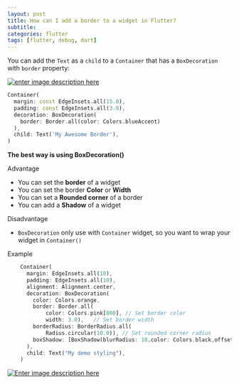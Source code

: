 ```yaml
---
layout: post
title: How can I add a border to a widget in Flutter?
subtitle: 
categories: flutter
tags: [flutter, debug, dart]
---
```


You can add the `Text` as a `child` to a `Container` that has a `BoxDecoration` with `border` property:

[![enter image description here](https://i.stack.imgur.com/CIrsP.png)](https://i.stack.imgur.com/CIrsP.png)

```dart
Container(
  margin: const EdgeInsets.all(15.0),
  padding: const EdgeInsets.all(3.0),
  decoration: BoxDecoration(
    border: Border.all(color: Colors.blueAccent)
  ),
  child: Text('My Awesome Border'),
)
```



**The best way is using BoxDecoration()**

Advantage

- You can set the **border** of a widget
- You can set the border **Color** or **Width**
- You can set a **Rounded corner** of a border
- You can add a **Shadow** of a widget

Disadvantage

- `BoxDecoration` only use with `Container` widget, so you want to wrap your widget in `Container()`

Example

```dart
    Container(
      margin: EdgeInsets.all(10),
      padding: EdgeInsets.all(10),
      alignment: Alignment.center,
      decoration: BoxDecoration(
        color: Colors.orange,
        border: Border.all(
            color: Colors.pink[800], // Set border color
            width: 3.0),   // Set border width
        borderRadius: BorderRadius.all(
            Radius.circular(10.0)), // Set rounded corner radius
        boxShadow: [BoxShadow(blurRadius: 10,color: Colors.black,offset: Offset(1,3))] // Make rounded corner of border
      ),
      child: Text("My demo styling"),
    )
```

[![Enter image description here](https://i.stack.imgur.com/zsOU7.png)](https://i.stack.imgur.com/zsOU7.png)
